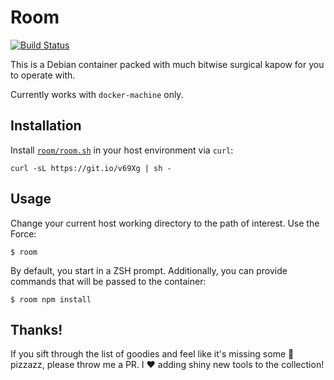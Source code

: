 # Room

[![Build Status][travis_badge]][travis]

This is a Debian container packed with much bitwise surgical kapow for you to operate with.

Currently works with `docker-machine` only.

## Installation

Install [`room/room.sh`](room.sh) in your host environment via `curl`:

```
curl -sL https://git.io/v69Xg | sh -
```

## Usage

Change your current host working directory to the path of interest. Use the Force:

```
$ room
```

By default, you start in a ZSH prompt. Additionally, you can provide commands that will be passed to the container:

```
$ room npm install
```

## Thanks!

If you sift through the list of goodies and feel like it's missing some :lollipop: pizzazz, please throw me a PR. I :heart: adding shiny new tools to the collection!

[travis_badge]: https://travis-ci.org/langri-sha/room.svg?branch=master
[travis]: https://travis-ci.org/langri-sha/room
[room.sh]: https://raw.githubusercontent.com/langri-sha/room/master/room.sh

